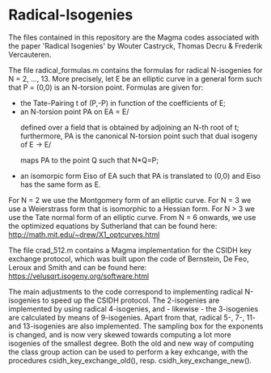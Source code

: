 # Radical-Isogenies

The files contained in this repository are the Magma codes associated with the paper
'Radical Isogenies' by Wouter Castryck, Thomas Decru & Frederik Vercauteren.



The file radical_formulas.m contains the formulas for radical N-isogenies for N = 2,
..., 13. More precisely, let E be an elliptic curve in a general form such that P =
(0,0) is an N-torsion point. Formulas are given for:
- the Tate-Pairing t of (P,-P) in function of the coefficients of E;
- an N-torsion point PA on EA = E/<P> defined over a field that is obtained
  by adjoining an N-th root of t; furthermore, PA is the canonical N-torsion
  point such that dual isogeny of E -> E/<P> maps PA to the point Q such that N*Q=P;
- an isomorpic form Eiso of EA such that PA is translated to (0,0) and Eiso has
  the same form as E.

For N = 2 we use the Montgomery form of an elliptic curve.
For N = 3 we use a Weierstrass form that is isomorphic to a Hessian form.
For N > 3 we use the Tate normal form of an elliptic curve.
From N = 6 onwards, we use the optimized equations by Sutherland that can be found here:
http://math.mit.edu/~drew/X1_optcurves.html



The file crad_512.m contains a Magma implementation for the CSIDH key exchange protocol,
which was built upon the code of Bernstein, De Feo, Leroux and Smith and can be found
here: https://velusqrt.isogeny.org/software.html

The main adjustments to the code correspond to implementing radical N-isogenies to
speed up the CSIDH protocol. The 2-isogenies are implemented by using radical
4-isogenies, and - likewise - the 3-isogenies are calculated by means of 9-isogenies.
Apart from that, radical 5-, 7-, 11- and 13-isogenies are also implemented. The sampling
box for the exponents is changed, and is now very skewed towards computing a lot more
isogenies of the smallest degree. Both the old and new way of computing the class group
action can be used to perform a key exhcange, with the procedures csidh_key_exchange_old(),
resp. csidh_key_exchange_new().
